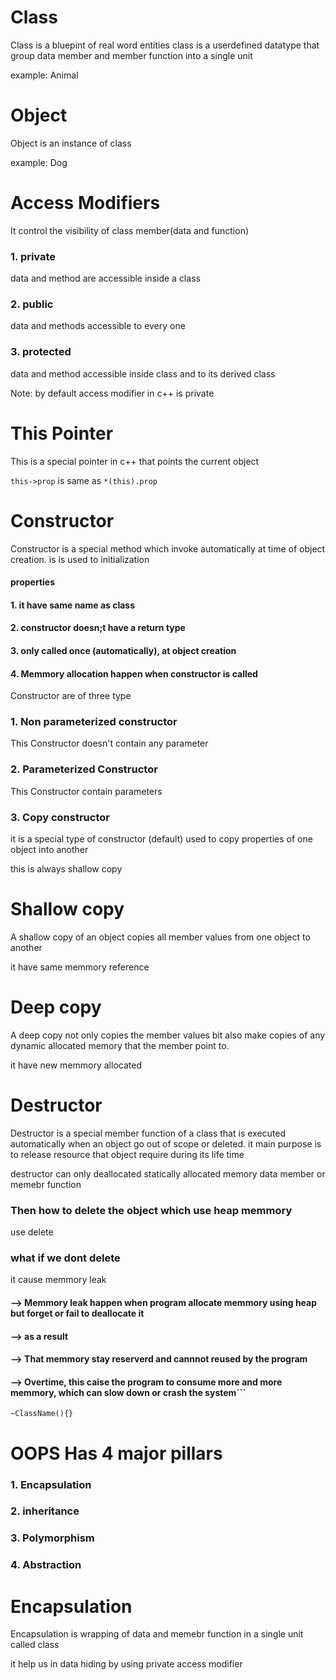# Class

Class is a bluepint of real word entities
class is a userdefined datatype that group  data member and member function into a single unit

example: Animal

# Object

Object is an instance of class

example: Dog

# Access Modifiers

It control the visibility of class member(data and function)

### 1. private 

data and method are accessible inside a class

### 2. public

data and methods accessible to every one

### 3. protected 

data and method accessible inside class and to its derived class

Note: by default access modifier in c++ is private

# This Pointer

This is a special pointer in c++ that points the current object

``` this->prop ``` is same as ``` *(this).prop ```

# Constructor

Constructor is a special method which invoke automatically at time of object creation. is is used to initialization

#### properties 

#### 1. it have same name as class

#### 2. constructor doesn;t have a return type

#### 3. only called once (automatically), at object creation

#### 4. Memmory allocation happen when constructor is called

Constructor are of three type

### 1. Non parameterized constructor

This Constructor doesn't contain any parameter

### 2. Parameterized Constructor

This Constructor contain parameters

### 3. Copy constructor

it is a special type of constructor (default) used to copy properties of one object into another

this is always shallow copy

# Shallow copy

A shallow copy of an object copies all member values from one object to another

it have same memmory reference

# Deep copy

A deep copy not only copies the member values bit also make copies of any dynamic allocated memory that the member point to.

it have new memmory allocated

# Destructor

Destructor is a special member function of a class that is executed automatically when an object go out of scope or deleted. it main purpose is to release resource that object require during its life time 

destructor can only deallocated statically allocated memory data member or  memebr function

### Then how to delete the object which use heap memmory

use delete 

### what if we dont delete

it cause memmory leak

#### --> Memmory leak happen when program allocate memmory using heap but forget or fail to deallocate it

#### --> as a result

#### --> That memmory stay reserverd and cannnot reused by the program 

#### --> Overtime, this caise the program to consume more and more memmory, which can slow down or crash the system```

``` ~ClassName(){} ```


# OOPS Has 4 major pillars

### 1. Encapsulation

### 2. inheritance

### 3. Polymorphism

### 4. Abstraction

# Encapsulation

Encapsulation is wrapping of data and memebr function in a single unit called class

it help us in data hiding by using private access modifier